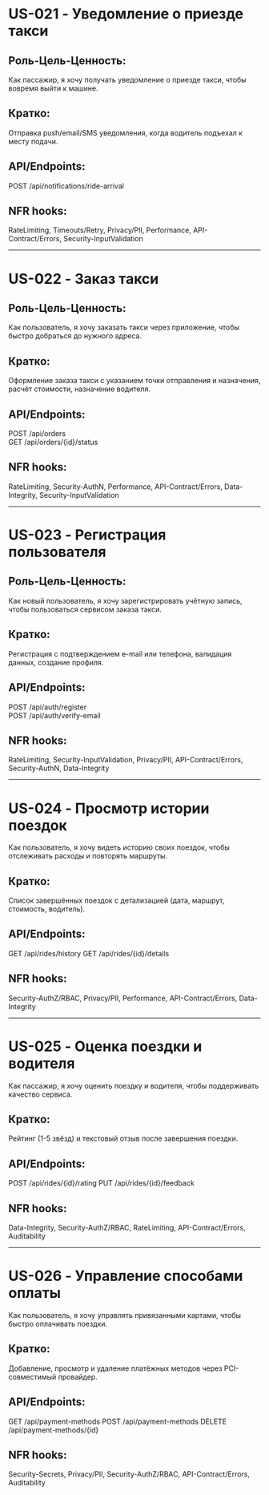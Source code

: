 # US-021 - Уведомление о приезде такси  
## Роль-Цель-Ценность:  
Как пассажир, я хочу получать уведомление о приезде такси, чтобы вовремя выйти к машине.  

## Кратко:
Отправка push/email/SMS уведомления, когда водитель подъехал к месту подачи.  

## API/Endpoints:  
POST /api/notifications/ride-arrival  

## NFR hooks:
RateLimiting, Timeouts/Retry, Privacy/PII, Performance, API-Contract/Errors, Security-InputValidation

---

# US-022 - Заказ такси  
## Роль-Цель-Ценность:  
Как пользователь, я хочу заказать такси через приложение, чтобы быстро добраться до нужного адреса.

## Кратко:
Оформление заказа такси с указанием точки отправления и назначения, расчёт стоимости, назначение водителя.

## API/Endpoints:  
POST /api/orders  
GET /api/orders/{id}/status  

## NFR hooks:
RateLimiting, Security-AuthN, Performance, API-Contract/Errors, Data-Integrity, Security-InputValidation

---

# US-023 - Регистрация пользователя  
## Роль-Цель-Ценность:  
Как новый пользователь, я хочу зарегистрировать учётную запись, чтобы пользоваться сервисом заказа такси.

## Кратко:
Регистрация с подтверждением e-mail или телефона, валидация данных, создание профиля.

## API/Endpoints:  
POST /api/auth/register  
POST /api/auth/verify-email  

## NFR hooks:
RateLimiting, Security-InputValidation, Privacy/PII, API-Contract/Errors, Security-AuthN, Data-Integrity

---

# US-024 - Просмотр истории поездок
Как пользователь, я хочу видеть историю своих поездок, чтобы отслеживать расходы и повторять маршруты.

## Кратко:
Список завершённых поездок с детализацией (дата, маршрут, стоимость, водитель).

## API/Endpoints:
GET /api/rides/history
GET /api/rides/{id}/details

## NFR hooks:
Security-AuthZ/RBAC, Privacy/PII, Performance, API-Contract/Errors, Data-Integrity

---

# US-025 - Оценка поездки и водителя
Как пассажир, я хочу оценить поездку и водителя, чтобы поддерживать качество сервиса.

## Кратко: 
Рейтинг (1-5 звёзд) и текстовый отзыв после завершения поездки.

## API/Endpoints:
POST /api/rides/{id}/rating
PUT /api/rides/{id}/feedback

## NFR hooks:
Data-Integrity, Security-AuthZ/RBAC, RateLimiting, API-Contract/Errors, Auditability

---

# US-026 - Управление способами оплаты
Как пользователь, я хочу управлять привязанными картами, чтобы быстро оплачивать поездки.

## Кратко:
Добавление, просмотр и удаление платёжных методов через PCI-совместимый провайдер.

## API/Endpoints:
GET /api/payment-methods
POST /api/payment-methods
DELETE /api/payment-methods/{id}

## NFR hooks:
Security-Secrets, Privacy/PII, Security-AuthZ/RBAC, API-Contract/Errors, Auditability
